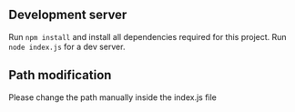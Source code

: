 ## Development server

Run `npm install` and install all dependencies required for this project.
Run `node index.js` for a dev server.

## Path modification

Please change the path manually inside the index.js file
